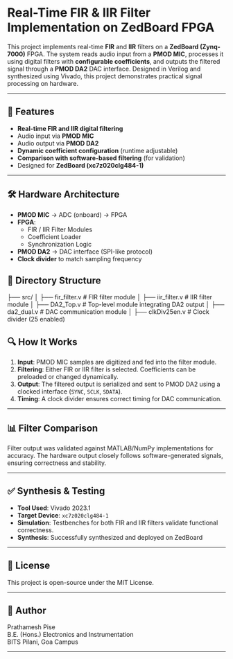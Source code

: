# Real-Time FIR & IIR Filter Implementation on ZedBoard FPGA

This project implements real-time **FIR** and **IIR** filters on a **ZedBoard (Zynq-7000)** FPGA. The system reads audio input from a **PMOD MIC**, processes it using digital filters with **configurable coefficients**, and outputs the filtered signal through a **PMOD DA2** DAC interface. Designed in Verilog and synthesized using Vivado, this project demonstrates practical signal processing on hardware.

---

## 🎯 Features

- **Real-time FIR and IIR digital filtering**
- Audio input via **PMOD MIC**
- Audio output via **PMOD DA2**
- **Dynamic coefficient configuration** (runtime adjustable)
- **Comparison with software-based filtering** (for validation)
- Designed for **ZedBoard (xc7z020clg484-1)**

---

## 🛠️ Hardware Architecture

- **PMOD MIC** → ADC (onboard) → FPGA
- **FPGA**:
  - FIR / IIR Filter Modules
  - Coefficient Loader
  - Synchronization Logic
- **PMOD DA2** → DAC interface (SPI-like protocol)
- **Clock divider** to match sampling frequency

## 📂 Directory Structure
├── src/
│ ├── fir_filter.v # FIR filter module
│ ├── iir_filter.v # IIR filter module
│ ├── DA2_Top.v # Top-level module integrating DA2 output
│ ├── da2_dual.v # DAC communication module
│ ├── clkDiv25en.v # Clock divider (25 enabled)


## 🔍 How It Works

1. **Input**: PMOD MIC samples are digitized and fed into the filter module.
2. **Filtering**: Either FIR or IIR filter is selected. Coefficients can be preloaded or changed dynamically.
3. **Output**: The filtered output is serialized and sent to PMOD DA2 using a clocked interface (`SYNC`, `SCLK`, `SDATA`).
4. **Timing**: A clock divider ensures correct timing for DAC communication.

---

## 📊 Filter Comparison

Filter output was validated against MATLAB/NumPy implementations for accuracy. The hardware output closely follows software-generated signals, ensuring correctness and stability.

---

## ✅ Synthesis & Testing

- **Tool Used**: Vivado 2023.1
- **Target Device**: `xc7z020clg484-1`
- **Simulation**: Testbenches for both FIR and IIR filters validate functional correctness.
- **Synthesis**: Successfully synthesized and deployed on ZedBoard

---

## 📜 License

This project is open-source under the MIT License.

---

## 👤 Author

Prathamesh Pise  
B.E. (Hons.) Electronics and Instrumentation  
BITS Pilani, Goa Campus

---

